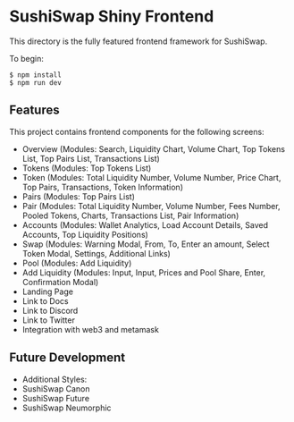 # SushiSwap Shiny Frontend

This directory is the fully featured frontend framework for SushiSwap.

To begin:

```shell
$ npm install 
$ npm run dev
```

## Features

This project contains frontend components for the following screens:

- Overview (Modules: Search, Liquidity Chart, Volume Chart, Top Tokens List, Top Pairs List, Transactions List)
- Tokens (Modules: Top Tokens List)
- Token (Modules: Total Liquidity Number, Volume Number, Price Chart, Top Pairs, Transactions, Token Information)
- Pairs (Modules: Top Pairs List)
- Pair (Modules: Total Liquidity Number, Volume Number, Fees Number, Pooled Tokens, Charts, Transactions List, Pair Information)
- Accounts (Modules: Wallet Analytics, Load Account Details, Saved Accounts, Top Liquidity Positions)
- Swap (Modules: Warning Modal, From, To, Enter an amount, Select Token Modal, Settings, Additional Links)
- Pool (Modules: Add Liquidity)
- Add Liquidity (Modules: Input, Input, Prices and Pool Share, Enter, Confirmation Modal)
- Landing Page
- Link to Docs
- Link to Discord
- Link to Twitter
- Integration with web3 and metamask

## Future Development

- Additional Styles:
- SushiSwap Canon
- SushiSwap Future
- SushiSwap Neumorphic
